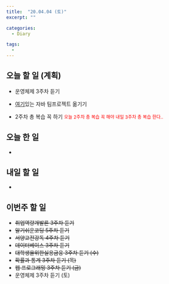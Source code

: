 ```yaml
---
title:  "20.04.04 (토)"
excerpt: ""

categories:
  - Diary

tags:
  -
---
```


## 오늘 할 일 (계획)

- 운영체제 3주차 듣기
- [여기](https://nam-ki-bok.github.io/KibokWebPortfolio/)있는 자바 팀프로젝트 옮기기

- 2주차 총 복습 꼭 하기 <span style="font-size:12px; color:red">오늘 2주차 총 복습 꼭 해야 내일 3주차 총 복습 한다..</span>



## 오늘 한 일

- 

  

## 내일 할 일

- 

  



## 이번주 할 일

- ~~취업역량개발론 3주차 듣기~~
- ~~알기쉬운코딩 5주차 듣기~~
- ~~서양고전강독 4주차 듣기~~
- ~~데이터베이스 3주차 듣기~~
- ~~대학생을위한실용금융 3주차 듣기 (수)~~
- ~~확률과 통계 3주차 듣기 (목)~~
- ~~웹 프로그래밍 3주차 듣기 (금)~~
- 운영체제 3주차 듣기 (토)